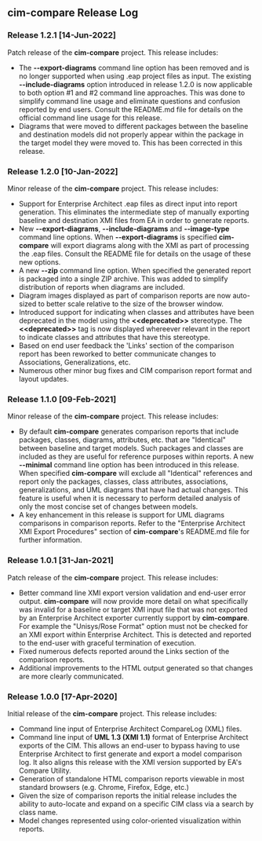 ## cim-compare Release Log

### Release 1.2.1 [14-Jun-2022]
Patch release of the **cim-compare** project.  This release includes:

-  The **--export-diagrams** command line option has been removed and is no longer supported when using .eap project files as input.  The existing **--include-diagrams** option introduced in release 1.2.0 is now applicable to both option #1 and #2 command line approaches. This was done to simplify command line usage and eliminate questions and confusion reported by end users.  Consult the README.md file for details on the official command line usage for this release.
- Diagrams that were moved to different packages between the baseline and destination models did not properly appear within the package in the target model they were moved to.  This has been corrected in this release.

### Release 1.2.0 [10-Jan-2022]
Minor release of the **cim-compare** project.  This release includes:

- Support for Enterprise Architect .eap files as direct input into report generation. This eliminates the intermediate step of manually exporting baseline and destination XMI files from EA in order to generate reports.
- New **--export-diagrams**, **--include-diagrams** and **--image-type** command line options. When **--export-diagrams** is specified **cim-compare** will export diagrams along with the XMI as part of processing the .eap files. Consult the README file for details on the usage of these new options.
- A new **--zip** command line option. When specified the generated report is packaged into a single ZIP archive. This was added to simplify distribution of reports when diagrams are included.
- Diagram images displayed as part of comparison reports are now auto-sized to better scale relative to the size of the browser window.
- Introduced support for indicating when classes and attributes have been deprecated in the model using the **&lt;&lt;deprecated&gt;&gt;** stereotype. The **&lt;&lt;deprecated&gt;&gt;** tag is now displayed whereever relevant in the report to indicate classes and attributes that have this stereotype.
- Based on end user feedback the 'Links' section of the comparison report has been reworked to better communicate changes to Associations, Generalizations, etc.
- Numerous other minor bug fixes and CIM comparison report format and layout updates.

### Release 1.1.0 [09-Feb-2021]
Minor release of the **cim-compare** project.  This release includes:

- By default **cim-compare** generates comparison reports that include packages, classes, diagrams, attributes, etc. that are "Identical" between baseline and target models. Such packages and classes are included as they are useful for reference purposes within reports. A new **--minimal** command line option has been introduced in this release.  When specified **cim-compare** will exclude all "Identical" references and report only the packages, classes, class attributes, associations, generalizations, and UML diagrams that have had actual changes. This feature is useful when it is necessary to perform detailed analysis of only the most concise set of changes between models.
- A key enhancement in this release is support for UML diagrams comparisons in comparison reports. Refer to the "Enterprise Architect XMI Export Procedures" section of **cim-compare**'s README.md file for further information.  

### Release 1.0.1 [31-Jan-2021]
Patch release of the **cim-compare** project.  This release includes:

- Better command line XMI export version validation and end-user error output. **cim-compare** will now provide more detail on what specifically was invalid for a baseline or target XMI input file that was not exported by an Enterprise Architect exporter currently support by **cim-compare**. For example the "Unisys/Rose Format" option must not be checked for an XMI export within Enterprise Architect. This is detected and reported to the end-user with graceful termination of execution.
- Fixed numerous defects reported around the Links section of the comparison reports.
- Additional improvements to the HTML output generated so that changes are more clearly communicated.

### Release 1.0.0 [17-Apr-2020]
Initial release of the **cim-compare** project.  This release includes:

- Command line input of Enterprise Architect CompareLog (XML) files.
- Command line input of  **UML 1.3 (XMI 1.1)** format of Enterprise Architect exports of the CIM.  This allows an end-user to bypass having to use Enterprise Architect to first generate and export a model comparison log. It also aligns this release with the XMI version supported by EA's Compare Utility.
- Generation of standalone HTML comparison reports viewable in most standard browsers (e.g. Chrome, Firefox, Edge, etc.)
- Given the size of comparison reports the initial release includes the ability to auto-locate and expand on a specific CIM class via a search by class name.
- Model changes represented using color-oriented visualization within reports.

